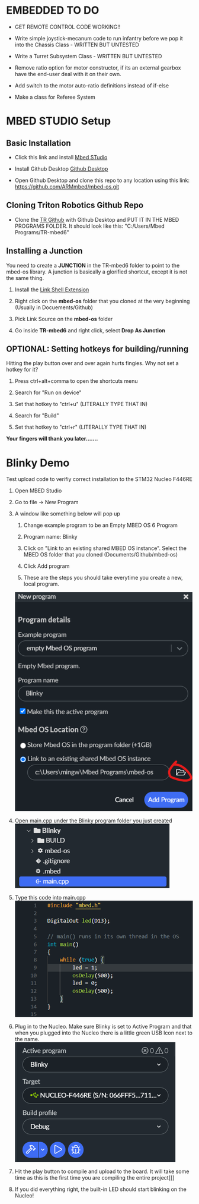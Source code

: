 # EMBEDDED TO DO

- GET REMOTE CONTROL CODE WORKING!!

- Write simple joystick-mecanum code to run infantry before we pop it into the Chassis Class - WRITTEN BUT UNTESTED

- Write a Turret Subsystem Class - WRITTEN BUT UNTESTED

- Remove ratio option for motor constructor, if its an external gearbox have the end-user deal with it on their own.

- Add switch to the motor auto-ratio definitions instead of if-else

- Make a class for Referee System 

# MBED STUDIO Setup

## Basic Installation

- Click this link and install [Mbed STudio](https://os.mbed.com/studio/)

- Install Github Desktop [Github Desktop](https://desktop.github.com/)

- Open Github Desktop and clone this repo to any location using this link: https://github.com/ARMmbed/mbed-os.git

## Cloning Triton Robotics Github Repo

- Clone the [TR Github](https://github.com/Triton-Robotics/TR-mbed6) with Github Desktop and PUT IT IN THE MBED PROGRAMS FOLDER. It should look like this: "C:/Users/Mbed Programs/TR-mbed6" 

## Installing a Junction

You need to create a **JUNCTION** in the TR-mbed6 folder to point to the mbed-os library. A junction is basically a glorified shortcut, except it is not the same thing.

1. Install the [Link Shell Extension](https://download.cnet.com/Link-Shell-Extension-64-bit/3000-2248_4-75213087.html)

2. Right click on the **mbed-os** folder that you cloned at the very beginning (Usually in Docuements/Github)

3. Pick Link Source on the **mbed-os** folder

4. Go inside **TR-mbed6** and right click, select **Drop As Junction**

## OPTIONAL: Setting hotkeys for building/running

Hitting the play button over and over again hurts fingies. Why not set a hotkey for it? 

1) Press ctrl+alt+comma to open the shortcuts menu

2) Search for "Run on device" 

3) Set that hotkey to "ctrl+u" (LITERALLY TYPE THAT IN)

4) Search for "Build"

5) Set that hotkey to "ctrl+r" (LITERALLY TYPE THAT IN)

**Your fingers will thank you later.......**

# Blinky Demo

Test upload code to verifiy correct installation to the STM32 Nucleo F446RE

1) Open MBED Studio

2) Go to file -> New Program

3) A window like something below will pop up
   
   1) Change example program to be an Empty MBED OS 6 Program   
   
   2) Program name: Blinky
   
   3) Click on "Link to an existing shared MBED OS instance". Select the MBED OS folder that you cloned (Documents/Github/mbed-os)
   
   4) Click Add program
   
   5) These are the steps you should take everytime you create a new, local program.
   
   ![](assets/2022-04-09-16-37-36-image.png)

4) Open main.cpp under the Blinky program folder you just created![](assets/2022-04-09-16-42-55-image.png)

5) Type this code into main.cpp![](assets/2022-04-09-16-43-56-image.png)

6) Plug in to the Nucleo. Make sure Blinky is set to Active Program and that when you plugged into the Nucleo there is a little green USB Icon next to the name.![](assets/2022-04-09-16-46-26-image.png)

7) Hit the play button to compile and upload to the board. It will take some time as this is the first time you are compiling the entire project]]]

8) If you did everything right, the built-in LED should start blinking on the Nucleo!